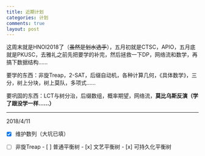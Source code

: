 ```yaml
---
title: 近期计划
categories: 计划
comments: true
layout: post
---
```


这周末就是HNOI2018了（~~虽然是划水选手~~），五月初就是CTSC，APIO，五月底就是PKUSC，去雅礼之前先把要学的补完，然后拯救一下DP，网络流和数学，再搞下数据结构……

要学的东西：非旋Treap，2-SAT，后缀自动机，各种计算几何，《具体数学》，三分，树上分块，树上莫队，多项式……

要巩固的东西：LCT与树分治，后缀数组，概率期望，网络流，**莫比乌斯反演（学了跟没学一样……）**

------

2018/4/11

- [x] 维护数列（大坑已填）
- [ ] 非旋Treap
      - [ ] 普通平衡树
      - [x] 文艺平衡树
      - [x] 可持久化平衡树

